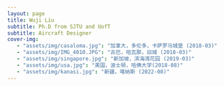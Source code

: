 ```yaml
---
layout: page
title: Wuji Liu
subtitle: Ph.D from SJTU and UofT
subtitle: Aircraft Designer
cover-img:
   - "assets/img/casaloma.jpg": "加拿大，多伦多，卡萨罗马城堡 (2018-03)"
   - "assets/img/IMG_4010.JPG": "古巴，哈瓦那，旧城 (2018-03)"
   - "assets/img/singapore.jpg": "新加坡，滨海湾花园 (2019-03)"
   - "assets/img/usa.jpg": "美国，波士顿，哈佛大学(2018-08)"
   - "assets/img/kanasi.jpg": "新疆，喀纳斯 (2022-08)"
---
```

